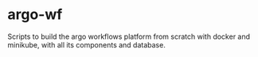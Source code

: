 # argo-wf
Scripts to build the argo workflows platform from scratch with docker and minikube, with all its components and database.
